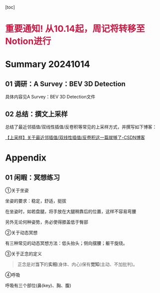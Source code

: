 [toc]

# <span style="color: #CB1B45;">重要通知! 从10.14起，周记将转移至Notion进行</span>

# Summary 20241014

## 01 调研：A Survey：BEV 3D Detection

具体内容见A Survey：BEV 3D Detection文件

## 02 总结：撰文上采样

总结了最近邻插值/双线性插值/反卷积等常见的上采样方式，并撰写如下博客：

[【上采样】关于最近邻插值/双线性插值/反卷积这一篇就够了-CSDN博客](https://blog.csdn.net/luokang21/article/details/142756875)



# Appendix

## 01 闲暇：冥想练习

①关于坐姿

坐姿的要求：稳定，舒适，挺拔           

在坐姿时，如若盘腿，将手放在大腿稍靠后的位置，这样不容易弯腰

另外无论何种姿势，务必使得膝盖低于臀部

②关于动态冥想

有三种常见的动态冥想方法：低头抬头；侧向摆腰；躯干旋绕。

③关于正念的定义

> 正念是对**当下**的**实相**(身体、内心)保有**觉知**(主动、不加批判)。

④呼吸

呼吸有三个部位(鼻(key)、胸、腹)
